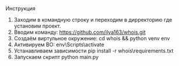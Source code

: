 Инструкция

1. Заходим в командную строку и переходим в дирректорию где установим проект.
2. Вводим команду:                https://github.com/ilya163/whois.git
3. Создаём виртульное окружение:  cd whois && python venv env
4. Активируем ВО:                 env\Scripts\activate
5. Устанавливаем зависимости      pip install -r whois\requirements.txt
6. Запускаем скрипт               python main.py